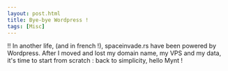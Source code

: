 ```yaml
---
layout: post.html
title: Bye-bye Wordpress !
tags: [Misc]
---
```



!! In another life, (and in french !), spaceinvade.rs have been powered by Wordpress. After I moved and lost my domain name, my VPS and my data, it's time to start from scratch : back to simplicity, hello Mynt !
